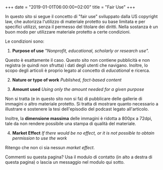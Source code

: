 +++
date = "2019-01-01T06:00:00+02:00"
title = "Fair Use"
+++

In questo sito si segue il concetto di "fair use" sviluppato dalla US copyright law, che autorizza l'utilizzo di materiale protetto su base limitata e per specifici utilizzi, senza il permesso del titolare dei diritti.
Nella sostanza è un buon modo per utilizzare materiale protetto a certe condizioni.

Le condizioni sono:

1) **Purpose of use**
_"Nonprofit, educational, scholarly or research use"._

Questo è esattamente il caso. Questo sito non contiene pubblicità e non registra (e quindi non sfrutta) i dati degli utenti che navigano. Inoltre, lo scopo degli articoli è proprio legato al concetto di _educational_ e ricerca.

2) **Nature or type of work**
_Published, fact-based content_

3) **Amount used**
_Using only the amount needed for a given purpose_

Non si tratta (e in questo sito non si fa) di pubblicare delle gallerie di immagini o altro materiale protetto. Si tratta di mostrare quanto necessario a illustrare e sostenere la tesi dell'episodio del podcast legato all'articolo.

Inoltre, la **dimensione massima** delle immagini è ridotta a 800px a 72dpi, tale da non rendere possibile una stampa di qualità del materiale.

4) **Market Effect**
_If there would be no effect, or it is not possible to obtain permission to use the work_

Ritengo che non ci sia nessun _market effect_.


Commenti su questa pagina? Usa il modulo di contatto (in alto a destra di questa pagina) o lascia un messaggio nel modulo qui sotto.
